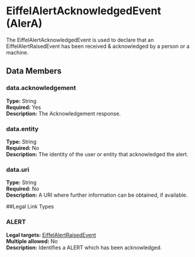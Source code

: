 <!---
   Copyright 2018 Ericsson AB.
   For a full list of individual contributors, please see the commit history.

   Licensed under the Apache License, Version 2.0 (the "License");
   you may not use this file except in compliance with the License.
   You may obtain a copy of the License at

       http://www.apache.org/licenses/LICENSE-2.0

   Unless required by applicable law or agreed to in writing, software
   distributed under the License is distributed on an "AS IS" BASIS,
   WITHOUT WARRANTIES OR CONDITIONS OF ANY KIND, either express or implied.
   See the License for the specific language governing permissions and
   limitations under the License.
--->

# EiffelAlertAcknowledgedEvent (AlerA)
The EiffelAlertAcknowledgedEvent is used to declare that an EiffelAlertRaisedEvent has been received & acknowledged by a person or a machine.

## Data Members
### data.acknowledgement
__Type:__ String  
__Required:__ Yes  
__Description:__ The Acknowledgement response.

### data.entity
__Type:__ String  
__Required:__ No  
__Description:__ The identity of the user or entity that acknowledged the alert.

### data.uri
__Type:__ String  
__Required:__ No  
__Description:__ A URI where further information can be obtained, if available.

##Legal Link Types
### ALERT
__Legal targets:__ [EiffelAlertRaisedEvent](https://github.com/Ericsson/eiffel-operations-extension/blob/master/eiffel-vocabulary/EiffelAlertRaisedEvent.md)  
__Multiple allowed:__ No  
__Description:__ Identifies a ALERT which has been acknowledged.